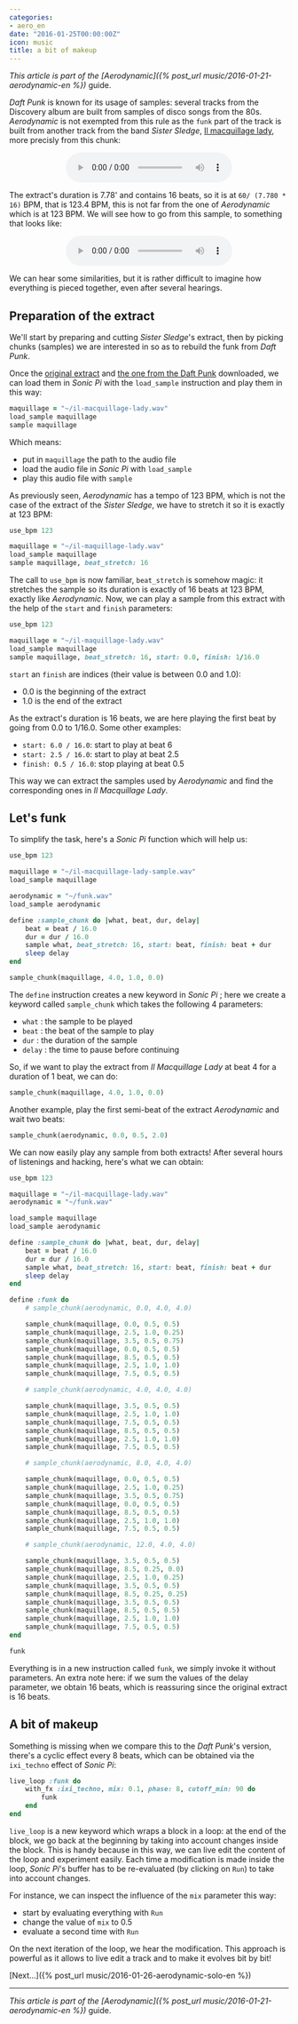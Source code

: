 ```yaml
---
categories:
- aero_en
date: "2016-01-25T00:00:00Z"
icon: music
title: a bit of makeup
---
```


*This article is part of the [Aerodynamic]({% post_url music/2016-01-21-aerodynamic-en %})* guide.

*Daft Punk* is known for its usage of samples: several tracks from the
Discovery album are built from samples of disco songs from the 80s.
*Aerodynamic* is not exempted from this rule as the `funk` part of the
track is built from another track from the band *Sister Sledge*,
[Il macquillage lady](https://www.youtube.com/watch?v=tJWPZuFsdrk),
more precisly from this chunk:

<center>
   <audio controls="controls">
      <source src="/public/misc/il-macquillage-lady.wav" type="audio/wav" />
   </audio>
</center>

The extract's duration is 7.78' and contains 16 beats, so it is at `60/ (7.780 * 16)`
BPM, that is 123.4 BPM, this is not far from the one of *Aerodynamic*
which is at 123 BPM. We will see how to go from this sample, to
something that looks like:

<center>
   <audio controls="controls">
       <source src="/public/misc/funk.wav" type="audio/wav" />
   </audio>
</center>

We can hear some similarities, but it is rather difficult to imagine
how everything is pieced together, even after several hearings.

## Preparation of the extract

We'll start by preparing and cutting *Sister Sledge*'s extract,
then by picking chunks (samples) we are interested in so as to
rebuild the funk from *Daft Punk*.

Once the [original extract](/public/misc/il-macquillage-lady.wav) and
[the one from the Daft Punk](/public/misc/funk.wav) downloaded, we can
load them in *Sonic Pi* with the `load_sample` instruction and play
them in this way:

```ruby
maquillage = "~/il-macquillage-lady.wav"
load_sample maquillage
sample maquillage
```

Which means:

* put in `maquillage` the path to the audio file
* load the audio file in *Sonic Pi* with `load_sample`
* play this audio file with `sample`

As previously seen, *Aerodynamic* has a tempo of 123 BPM, which is not
the case of the extract of the *Sister Sledge*, we have to stretch it
so it is exactly at 123 BPM:

```ruby
use_bpm 123

maquillage = "~/il-maquillage-lady.wav"
load_sample maquillage
sample maquillage, beat_stretch: 16
```

The call to `use_bpm` is now familiar, `beat_stretch` is somehow
magic: it stretches the sample so its duration is exactly of 16
beats at 123 BPM, exactly like *Aerodynamic*. Now, we can play
a sample from this extract with the help of the `start` and `finish`
parameters:

```ruby
use_bpm 123

maquillage = "~/il-maquillage-lady.wav"
load_sample maquillage
sample maquillage, beat_stretch: 16, start: 0.0, finish: 1/16.0
```

`start` an `finish` are indices (their value is between 0.0 and 1.0):

- 0.0 is the beginning of the extract
- 1.0 is the end of the extract

As the extract's duration is 16 beats, we are here playing the first
beat by going from 0.0 to 1/16.0. Some other examples:

* `start: 6.0 / 16.0`: start to play at beat 6
* `start: 2.5 / 16.0`: start to play at beat 2.5
* `finish: 0.5 / 16.0`: stop playing at beat 0.5

This way we can extract the samples used by *Aerodynamic* and find the
corresponding ones in *Il Macquillage Lady*.

## Let's funk

To simplify the task, here's a *Sonic Pi* function which will help
us:

```ruby
use_bpm 123

maquillage = "~/il-macquillage-lady-sample.wav"
load_sample maquillage

aerodynamic = "~/funk.wav"
load_sample aerodynamic

define :sample_chunk do |what, beat, dur, delay|
    beat = beat / 16.0
    dur = dur / 16.0
    sample what, beat_stretch: 16, start: beat, finish: beat + dur
	sleep delay
end

sample_chunk(maquillage, 4.0, 1.0, 0.0)
```

The `define` instruction creates a new keyword in *Sonic Pi* ; here we
create a keyword called `sample_chunk` which takes the following 4
parameters:

* `what` : the sample to be played
* `beat` : the beat of the sample to play
* `dur` : the duration of the sample
* `delay` : the time to pause before continuing

So, if we want to play the extract from *Il Macquillage Lady* at beat
4 for a duration of 1 beat, we can do:

```ruby
sample_chunk(maquillage, 4.0, 1.0, 0.0)
```

Another example, play the first semi-beat of the extract *Aerodynamic*
and wait two beats:

```ruby
sample_chunk(aerodynamic, 0.0, 0.5, 2.0)
```

We can now easily play any sample from both extracts! After several
hours of listenings and hacking, here's what we can obtain:

```ruby
use_bpm 123

maquillage = "~/il-macquillage-lady.wav"
aerodynamic = "~/funk.wav"

load_sample maquillage
load_sample aerodynamic

define :sample_chunk do |what, beat, dur, delay|
    beat = beat / 16.0
    dur = dur / 16.0
    sample what, beat_stretch: 16, start: beat, finish: beat + dur
    sleep delay
end

define :funk do
    # sample_chunk(aerodynamic, 0.0, 4.0, 4.0)

    sample_chunk(maquillage, 0.0, 0.5, 0.5)
    sample_chunk(maquillage, 2.5, 1.0, 0.25)
    sample_chunk(maquillage, 3.5, 0.5, 0.75)
    sample_chunk(maquillage, 0.0, 0.5, 0.5)
    sample_chunk(maquillage, 8.5, 0.5, 0.5)
    sample_chunk(maquillage, 2.5, 1.0, 1.0)
    sample_chunk(maquillage, 7.5, 0.5, 0.5)

    # sample_chunk(aerodynamic, 4.0, 4.0, 4.0)

    sample_chunk(maquillage, 3.5, 0.5, 0.5)
    sample_chunk(maquillage, 2.5, 1.0, 1.0)
    sample_chunk(maquillage, 7.5, 0.5, 0.5)
    sample_chunk(maquillage, 8.5, 0.5, 0.5)
    sample_chunk(maquillage, 2.5, 1.0, 1.0)
    sample_chunk(maquillage, 7.5, 0.5, 0.5)

    # sample_chunk(aerodynamic, 8.0, 4.0, 4.0)

    sample_chunk(maquillage, 0.0, 0.5, 0.5)
    sample_chunk(maquillage, 2.5, 1.0, 0.25)
    sample_chunk(maquillage, 3.5, 0.5, 0.75)
    sample_chunk(maquillage, 0.0, 0.5, 0.5)
    sample_chunk(maquillage, 8.5, 0.5, 0.5)
    sample_chunk(maquillage, 2.5, 1.0, 1.0)
    sample_chunk(maquillage, 7.5, 0.5, 0.5)

    # sample_chunk(aerodynamic, 12.0, 4.0, 4.0)

    sample_chunk(maquillage, 3.5, 0.5, 0.5)
    sample_chunk(maquillage, 8.5, 0.25, 0.0)
    sample_chunk(maquillage, 2.5, 1.0, 0.25)
    sample_chunk(maquillage, 3.5, 0.5, 0.5)
    sample_chunk(maquillage, 8.5, 0.25, 0.25)
    sample_chunk(maquillage, 3.5, 0.5, 0.5)
    sample_chunk(maquillage, 8.5, 0.5, 0.5)
    sample_chunk(maquillage, 2.5, 1.0, 1.0)
    sample_chunk(maquillage, 7.5, 0.5, 0.5)
end

funk
```

Everything is in a new instruction called `funk`, we simply invoke it
without parameters. An extra note here: if we sum the values of the
delay parameter, we obtain 16 beats, which is reassuring since the
original extract is 16 beats.

## A bit of makeup

Something is missing when we compare this to the *Daft Punk*'s
version, there's a cyclic effect every 8 beats, which can be obtained
via the `ixi_techno` effect of *Sonic Pi*:

```ruby
live_loop :funk do
    with_fx :ixi_techno, mix: 0.1, phase: 8, cutoff_min: 90 do
        funk
    end
end
```

`live_loop` is a new keyword which wraps a block in a loop: at the end
of the block, we go back at the beginning by taking into account
changes inside the block. This is handy because in this way, we can
live edit the content of the loop and experiment easily. Each time a
modification is made inside the loop, *Sonic Pi*'s buffer has to be
re-evaluated (by clicking on `Run`) to take into account changes.

For instance, we can inspect the influence of the `mix` parameter
this way:

* start by evaluating everything with `Run`
* change the value of `mix` to 0.5
* evaluate a second time with `Run`

On the next iteration of the loop, we hear the modification. This
approach is powerful as it allows to live edit a track and to
make it evolves bit by bit!

[Next...]({% post_url music/2016-01-26-aerodynamic-solo-en %})

<hr />

*This article is part of the [Aerodynamic]({% post_url music/2016-01-21-aerodynamic-en %})* guide.
